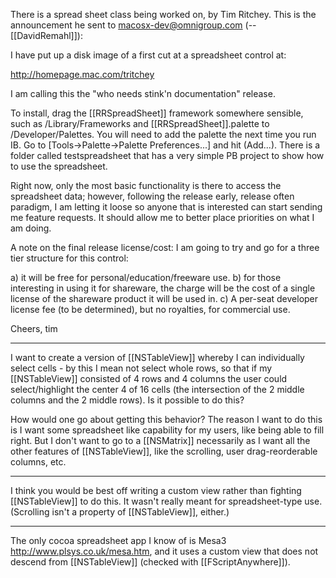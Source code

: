 There is a spread sheet class being worked on, by Tim Ritchey. This is the announcement he sent to macosx-dev@omnigroup.com (-- [[DavidRemahl]]):

I have put up a disk image of a first cut at a spreadsheet control at:

http://homepage.mac.com/tritchey

I am calling this the "who needs stink'n documentation" release.

To install, drag the [[RRSpreadSheet]] framework somewhere sensible, such as 
/Library/Frameworks and [[RRSpreadSheet]].palette to /Developer/Palettes. 
You will need to add the palette the next time you run IB. Go to 
[Tools->Palette->Palette Preferences...] and hit (Add...). There is a 
folder called testspreadsheet that has a very simple PB project to show 
how to use the spreadsheet.

Right now, only the most basic functionality is there to access the 
spreadsheet data; however, following the release early, release often 
paradigm, I am letting it loose so anyone that is interested can start 
sending me feature requests. It should allow me to better place 
priorities on what I am doing.

A note on the final release license/cost: I am going to try and go for a 
three tier structure for this control:

a) it will be free for personal/education/freeware use.
b) for those interesting in using it for shareware, the charge will be 
the cost of a single license of the shareware product it will be used in.
c) A per-seat developer license fee (to be determined), but no 
royalties, for commercial use.

Cheers,
tim

----

I want to create a version of [[NSTableView]] whereby I can individually select cells - by this I mean not select whole rows, so that if my [[NSTableView]] consisted of 4 rows and 4 columns the user could select/highlight the center 4 of 16 cells (the intersection of the 2 middle columns and the 2 middle rows). Is it possible to do this? 

How would one go about getting this behavior? The reason I want to do this is I want some spreadsheet like capability for my users, like being able to fill right. But I don't want to go to a [[NSMatrix]] necessarily as I want all the other features of [[NSTableView]], like the scrolling, user drag-reorderable columns, etc.

----

I think you would be best off writing a custom view rather than fighting [[NSTableView]] to do this. It wasn't really meant for spreadsheet-type use. (Scrolling isn't a property of [[NSTableView]], either.)

----

The only cocoa spreadsheet app I know of is Mesa3 http://www.plsys.co.uk/mesa.htm, and it uses a custom view that does not descend from [[NSTableView]] (checked with [[FScriptAnywhere]]).